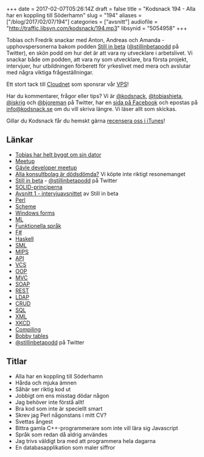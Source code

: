 +++
date = 2017-02-07T05:26:14Z
draft = false
title = "Kodsnack 194 - Alla har en koppling till Söderhamn"
slug = "194"
aliases = ["/blog/2017/02/07/194"]
categories = ["avsnitt"]
audiofile = "http://traffic.libsyn.com/kodsnack/194.mp3"
libsynid = "5054958"
+++

Tobias och Fredrik snackar med Anton, Andreas och Amanda - upphovspersonerna bakom podden [Still in beta](http://stillinbeta.se/) ([@stillinbetapodd](https://twitter.com/stillinbetapodd) på Twitter), en skön podd om hur det är att vara ny utvecklare i arbetslivet. Vi snackar både om podden, att vara ny som utvecklare, bra första projekt, intervjuer, hur utbildningen förberett för yrkeslivet med mera och avslutar med några viktiga frågeställningar.

Ett stort tack till [Cloudnet](http://www.cloudnet.se) som sponsrar vår [VPS](http://en.wikipedia.org/wiki/Virtual_private_server)!

Har du kommentarer, frågor eller tips? Vi är [@kodsnack](https://www.twitter.com/kodsnack), [@tobiashieta](https://www.twitter.com/tobiashieta), [@iskrig](https://www.twitter.com/iskrig) och [@bjoreman](https://www.twitter.com/bjoreman) på Twitter, har en [sida på Facebook](https://www.facebook.com/kodsnack) och epostas på [info@kodsnack.se](mailto:info@kodsnack.se) om du vill skriva längre. Vi läser allt som skickas.

Gillar du Kodsnack får du hemskt gärna [recensera oss i iTunes](http://itunes.apple.com/se/podcast/kodsnack/id561631498?l=en)!

## Länkar ##
* [Tobias har helt byggt om sin dator](http://kodsnack.se/193/)
* [Meetup](https://www.meetup.com/)
* [Gävle developer meetup](https://www.meetup.com/Gavle-Developer-Meetup/)
* [Alla konsultbolag är dödsdömda?](http://kodsnack.se/190/) Vi köpte inte riktigt resonemanget
* [Still in beta](http://stillinbeta.se/) - [@stillinbetapodd](https://twitter.com/stillinbetapodd) på Twitter
* [SOLID-principerna](https://en.wikipedia.org/wiki/SOLID_%28object-oriented_design%29)
* [Avsnitt 1 - intervjuavsnittet](http://stillinbeta.se/1/) av Still in beta
* [Perl](https://en.wikipedia.org/wiki/Perl)
* [Scheme](https://en.wikipedia.org/wiki/Scheme_%28programming_language%29)
* [Windows forms](https://en.wikipedia.org/wiki/Windows_Forms)
* [ML](https://en.wikipedia.org/wiki/ML_%28programming_language%29)
* [Funktionella språk](https://en.wikipedia.org/wiki/Functional_programming)
* [F#](https://en.wikipedia.org/wiki/F_Sharp_%28programming_language%29)
* [Haskell](https://en.wikipedia.org/wiki/Haskell_%28programming_language%29)
* [SML](https://en.wikipedia.org/wiki/Standard_ML)
* [MIPS](https://en.wikipedia.org/wiki/MIPS_instruction_set)
* [API](https://en.wikipedia.org/wiki/Application_programming_interface)
* [VCS](https://en.wikipedia.org/wiki/Version_control)
* [OOP](https://en.wikipedia.org/wiki/Object-oriented_programming)
* [MVC](https://en.wikipedia.org/wiki/Model%E2%80%93view%E2%80%93controller)
* [SOAP](https://en.wikipedia.org/wiki/SOAP)
* [REST](https://en.wikipedia.org/wiki/Representational_state_transfer)
* [LDAP](https://en.wikipedia.org/wiki/Lightweight_Directory_Access_Protocol)
* [CRUD](https://en.wikipedia.org/wiki/Create,_read,_update_and_delete)
* [SQL](https://en.wikipedia.org/wiki/SQL)
* [XML](https://en.wikipedia.org/wiki/XML)
* [XKCD](https://xkcd.com/)
* [Compiling](https://xkcd.com/303/)
* [Bobby tables](https://xkcd.com/327/)
* [@stillinbetapodd](https://twitter.com/stillinbetapodd) på Twitter

## Titlar ##
* Alla har en koppling till Söderhamn
* Hårda och mjuka ämnen
* Såhär ser riktig kod ut
* Jobbigt om ens misstag dödar någon
* Jag behöver inte förstå allt!
* Bra kod som inte är speciellt smart
* Skrev jag Perl någonstans i mitt CV?
* Svettas ångest
* Bittra gamla C++-programmerare som inte vill lära sig Javascript
* Språk som redan då aldrig användes
* Jag trivs väldigt bra med att programmera hela dagarna
* En databasapplikation som maler siffror